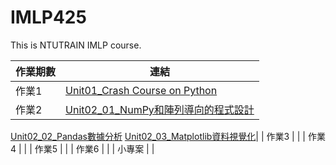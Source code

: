 # IMLP425
This is NTUTRAIN IMLP course.

| 作業期數 | 連結 |
|---|---|
| 作業1 | [Unit01_Crash Course on Python](https://github.com/EasyBoy5566/IMLP425/blob/main/Unit01_Crash%20Course%20on%20Python.ipynb) |
| 作業2 | [Unit02_01_NumPy和陣列導向的程式設計](https://github.com/EasyBoy5566/IMLP425/blob/main/Unit02/01_NumPy%E5%92%8C%E9%99%A3%E5%88%97%E5%B0%8E%E5%90%91%E7%9A%84%E7%A8%8B%E5%BC%8F%E8%A8%AD%E8%A8%88.ipynb)
[Unit02_02_Pandas數據分析](https://github.com/EasyBoy5566/IMLP425/blob/main/Unit02/02_Pandas%E6%95%B8%E6%93%9A%E5%88%86%E6%9E%90.ipynb)
[Unit02_03_Matplotlib資料視覺化](https://github.com/EasyBoy5566/IMLP425/blob/main/Unit02/03_Matplotlib%E8%B3%87%E6%96%99%E8%A6%96%E8%A6%BA%E5%8C%96.ipynb)|
| 作業3 | |
| 作業4 | |
| 作業5 | |
| 作業6 | |
| 小專案 | |

